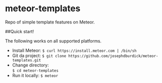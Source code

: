 meteor-templates
================

Repo of simple template features on Meteor.


##Quick start!

The following works on all supported platforms.

- Install Meteor:
  `$ curl https://install.meteor.com | /bin/sh`
- Git da project:
  `$ git clone https://github.com/josephdburdick/meteor-templates.git`
- Change directory:   
  `$ cd meteor-templates`
- Run it locally:
  `$ meteor`
